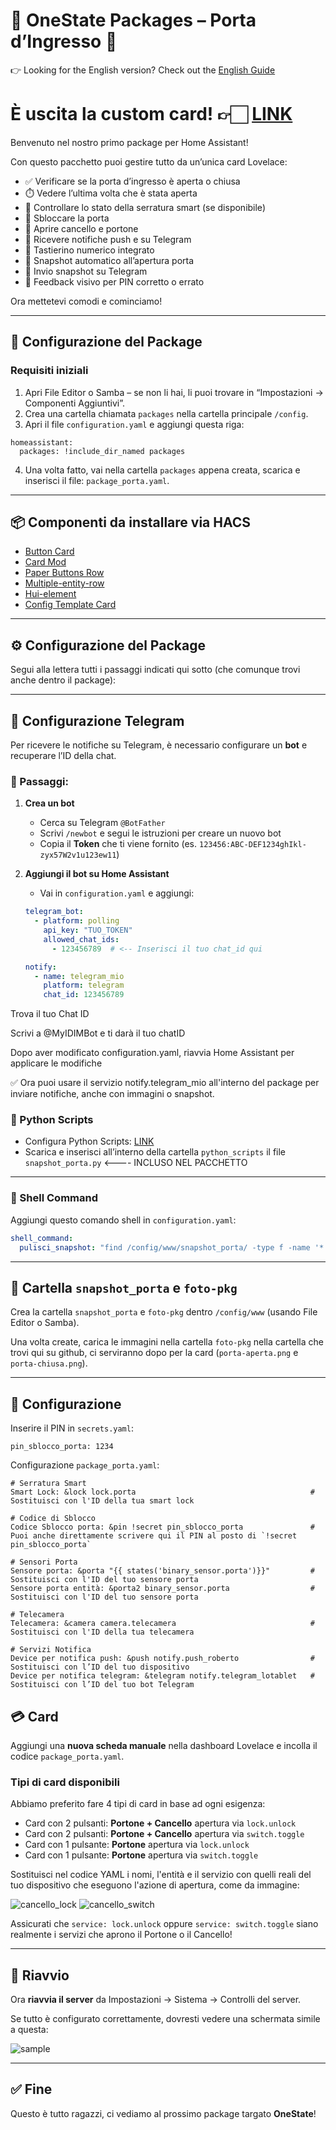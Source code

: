 # 🚪 OneState Packages – Porta d’Ingresso 🚪

👉 Looking for the English version? Check out the [English Guide](https://github.com/OneStatePackages/ha-package-porta-ingresso/blob/main/readme_english.md)

# È uscita la custom card! 👉🏻 [LINK](https://github.com/OneStatePackages/ha-card-porta-ingresso)

Benvenuto nel nostro primo package per Home Assistant!

Con questo pacchetto puoi gestire tutto da un’unica card Lovelace:

- ✅ Verificare se la porta d’ingresso è aperta o chiusa  
- ⏱️ Vedere l’ultima volta che è stata aperta  
- 🔐 Controllare lo stato della serratura smart (se disponibile)  
- 🧩 Sbloccare la porta  
- 🚪 Aprire cancello e portone  
- 📩 Ricevere notifiche push e su Telegram
- 🔢 Tastierino numerico integrato  
- 📸 Snapshot automatico all’apertura porta  
- 🤖 Invio snapshot su Telegram  
- 🔁 Feedback visivo per PIN corretto o errato  


Ora mettetevi comodi e cominciamo!

---

## 🔧 Configurazione del Package

### Requisiti iniziali

1. Apri File Editor o Samba – se non li hai, li puoi trovare in “Impostazioni → Componenti Aggiuntivi”.
2. Crea una cartella chiamata `packages` nella cartella principale `/config`.
3. Apri il file `configuration.yaml` e aggiungi questa riga:

```
homeassistant:
  packages: !include_dir_named packages
```

4. Una volta fatto, vai nella cartella `packages` appena creata, scarica e inserisci il file: `package_porta.yaml`.

---

## 📦 Componenti da installare via HACS

- [Button Card](https://github.com/custom-cards/button-card)
- [Card Mod](https://github.com/thomasloven/lovelace-card-mod) 
- [Paper Buttons Row](https://github.com/jcwillox/lovelace-paper-buttons-row)
- [Multiple-entity-row](https://github.com/benct/lovelace-multiple-entity-row)
- [Hui-element](https://github.com/thomasloven/lovelace-hui-element)
- [Config Template Card](https://github.com/iantrich/config-template-card)

---

## ⚙️ Configurazione del Package

Segui alla lettera tutti i passaggi indicati qui sotto (che comunque trovi anche dentro il package):

---
## 📲 Configurazione Telegram

Per ricevere le notifiche su Telegram, è necessario configurare un **bot** e recuperare l’ID della chat.

### 🔧 Passaggi:

1. **Crea un bot**
   - Cerca su Telegram `@BotFather`
   - Scrivi `/newbot` e segui le istruzioni per creare un nuovo bot
   - Copia il **Token** che ti viene fornito (es. `123456:ABC-DEF1234ghIkl-zyx57W2v1u123ew11`)

2. **Aggiungi il bot su Home Assistant**
   - Vai in `configuration.yaml` e aggiungi:

   ```yaml
   telegram_bot:
     - platform: polling
       api_key: "TUO_TOKEN"
       allowed_chat_ids:
         - 123456789  # <-- Inserisci il tuo chat_id qui

   notify:
     - name: telegram_mio
       platform: telegram
       chat_id: 123456789

Trova il tuo Chat ID

Scrivi a @MyIDIMBot e ti darà il tuo chatID

Dopo aver modificato configuration.yaml, riavvia Home Assistant per applicare le modifiche

✅ Ora puoi usare il servizio notify.telegram_mio all'interno del package per inviare notifiche, anche con immagini o snapshot.

### 🐍 Python Scripts

- Configura Python Scripts: [LINK](https://www.home-assistant.io/integrations/python_script/)
- Scarica e inserisci all’interno della cartella `python_scripts` il file `snapshot_porta.py` <---- INCLUSO NEL PACCHETTO

---

### 🐚 Shell Command

Aggiungi questo comando shell in `configuration.yaml`:

```yaml
shell_command:
  pulisci_snapshot: "find /config/www/snapshot_porta/ -type f -name '*.jpg' -delete"
```

---

## 📁 Cartella `snapshot_porta` e `foto-pkg`

Crea la cartella `snapshot_porta` e `foto-pkg` dentro `/config/www` (usando File Editor o Samba).

Una volta create, carica le immagini nella cartella `foto-pkg` nella cartella che trovi qui su github, ci serviranno dopo per la card (`porta-aperta.png` e `porta-chiusa.png`).

---

## 🧠 Configurazione

Inserire il PIN in `secrets.yaml`:

```
pin_sblocco_porta: 1234
```
Configurazione `package_porta.yaml`: 
```
# Serratura Smart
Smart Lock: &lock lock.porta                                       # Sostituisci con l'ID della tua smart lock

# Codice di Sblocco
Codice Sblocco porta: &pin !secret pin_sblocco_porta               # Puoi anche direttamente scrivere qui il PIN al posto di `!secret pin_sblocco_porta`                           

# Sensori Porta
Sensore porta: &porta "{{ states('binary_sensor.porta')}}"         # Sostituisci con l'ID del tuo sensore porta
Sensore porta entità: &porta2 binary_sensor.porta                  # Sostituisci con l'ID del tuo sensore porta

# Telecamera
Telecamera: &camera camera.telecamera                              # Sostituisci con l'ID della tua telecamera

# Servizi Notifica
Device per notifica push: &push notify.push_roberto                # Sostituisci con l’ID del tuo dispositivo
Device per notifica telegram: &telegram notify.telegram_lotablet   # Sostituisci con l’ID del tuo bot Telegram
```

## 💳 Card

Aggiungi una **nuova scheda manuale** nella dashboard Lovelace e incolla il codice `package_porta.yaml`.

### Tipi di card disponibili

Abbiamo preferito fare 4 tipi di card in base ad ogni esigenza:

- Card con 2 pulsanti: **Portone + Cancello** apertura via `lock.unlock`
- Card con 2 pulsanti: **Portone + Cancello** apertura via `switch.toggle` 
- Card con 1 pulsante: **Portone** apertura via `lock.unlock` 
- Card con 1 pulsante: **Portone** apertura via `switch.toggle`

Sostituisci nel codice YAML i nomi, l'entità e il servizio con quelli reali del tuo dispositivo che eseguono l'azione di apertura, come da immagine:

![cancello_lock](https://github.com/OneStatePackages/ha-package-porta-ingresso/blob/main/samples/cancello_lock.gif) 
![cancello_switch](https://github.com/OneStatePackages/ha-package-porta-ingresso/blob/main/samples/cancello_switch.gif)

Assicurati che `service: lock.unlock` oppure `service: switch.toggle` siano realmente i servizi che aprono il Portone o il Cancello!

---

## 🔄 Riavvio

Ora **riavvia il server** da Impostazioni → Sistema → Controlli del server.

Se tutto è configurato correttamente, dovresti vedere una schermata simile a questa:

![sample](https://github.com/OneStatePackages/ha-package-porta-ingresso/blob/main/samples/sample.gif)

---

## ✅ Fine

Questo è tutto ragazzi, ci vediamo al prossimo package targato **OneState**!
